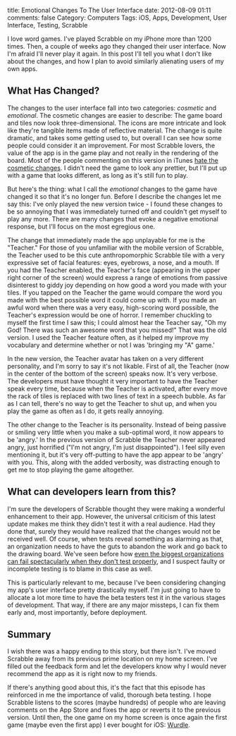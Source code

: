 title: Emotional Changes To The User Interface
date: 2012-08-09 01:11
comments: false
Category: Computers
Tags: iOS, Apps, Development, User Interface, Testing, Scrabble

<!-- ai l /images/scrabble/hero.png /images/scrabble/heroSmall.png 320 480 Scrabble for iPhone -->

I love word games.  I've played Scrabble on my iPhone more than 1200 times. Then, a couple of weeks ago they changed their user interface.  Now I'm afraid I'll never play it again. In this post I'll tell you what I don't like about the changes, and how I plan to avoid similarly alienating users of my own apps.

<!-- more -->

## What Has Changed?

The changes to the user interface fall into two categories: *cosmetic* and *emotional*.  The cosmetic changes are easier to describe: The game board and tiles now look three-dimensional. The icons are more intricate and look like they're tangible items made of reflective material. The change is quite dramatic, and takes some getting used to, but overall I can see how some people could consider it an improvement.  For most Scrabble lovers, the value of the app is in the game play and not really in the rendering of the board.  Most of the people commenting on this version in iTunes [hate the cosmetic changes](http://itunes.apple.com/us/app/scrabble/id284815117?mt=8).  I didn't need the game to look any prettier, but I'll put up with a game that looks different, as long as it's still fun to play. 

<!-- ai c /images/scrabble/old_v_new.png /images/scrabble/old_v_newSmall.png 512 369 The old version (L) and the new version (R) -->

But here's the thing: what I call the *emotional* changes to the game have changed it so that it's no longer fun.  Before I describe the changes let me say this: I've only played the new version twice - I found these changes to be so annoying that I was immediately turned off and couldn't get myself to play any more.  There are many changes that evoke a negative emotional response, but I'll focus on the most egregious one.

The change that immediately made the app unplayable for me is the "Teacher."  For those of you unfamiliar with the mobile version of Scrabble, the Teacher used to be this cute anthropomorphic Scrabble tile with a very expressive set of facial features: eyes, eyebrows, a nose, and a mouth. If you had the Teacher enabled, the Teacher's face (appearing in the upper right corner of the screen) would express a range of emotions from passive disinterest to giddy joy depending on how good a word you made with your tiles.  If you tapped on the Teacher the game would compare the word you made with the best possible word it could come up with.  If you made an awful word when there was a very easy, high-scoring word possible, the Teacher's expression would be one of horror.  I remember chuckling to myself the first time I saw this; I could almost hear the Teacher say, "Oh my God! There was such an awesome word that you missed!"  That was the old version.  I used the Teacher feature often, as it helped my improve my vocabulary and determine whether or not I was 'bringing my "A" game.'

<!-- ai c /images/scrabble/ot.png /images/scrabble/otSmall.png 512 381 The different expressions of the Teacher in the old version -->

In the new version, the Teacher avatar has taken on a very different personality, and I'm sorry to say it's not likable.  First of all, the Teacher (now in the center of the bottom of the screen) speaks now.  It's very verbose.  The developers must have thought it very important to have the Teacher speak every time, because when the Teacher is activated, after every move the rack of tiles is replaced with two lines of text in a speech bubble.  As far as I can tell, there's no way to get the Teacher to shut up, and when you play the game as often as I do, it gets really annoying. 

The other change to the Teacher is its personality. Instead of being passive or smiling very little when you make a sub-optimal word, it now appears to be 'angry.'  In the previous version of Scrabble the Teacher never appeared angry, just horrified ("I'm not angry, I'm just disappointed"). I feel silly even mentioning it, but it's very off-putting to have the app appear to be 'angry' with you.  This, along with the added verbosity, was distracting enough to get me to stop playing the game altogether.  

<!-- ai c /images/scrabble/nt.png /images/scrabble/ntSmall.png 512 724 The different expressions of the Teacher in the new version -->


## What can developers learn from this?

I'm sure the developers of Scrabble thought they were making a wonderful enhancement to their app.  However, the universal criticism of this latest update makes me think they didn't test it with a real audience.  Had they done that, surely they would have realized that the changes would not be received well.  Of course, when tests reveal something as alarming as that, an organization needs to have the guts to abandon the work and go back to the drawing board.  We've seen before how [even the biggest organizations can fail spectacularly when they don't test properly](https://aijaz.net/2010/02/16/follow-up-google-admits-buzz-was-only-tested-internally/index.html), and I suspect faulty or incomplete testing is to blame in this case as well. 

This is particularly relevant to me, because I've been considering changing my app's user interface pretty drastically myself.  I'm just going to have to allocate a lot more time to have the beta testers test it in the various stages of development.  That way, if there are any major missteps, I can fix them early and, most importantly, before deployment.

## Summary

I wish there was a happy ending to this story, but there isn't.  I've moved Scrabble away from its previous prime location on my home screen.  I've filled out the feedback form and let the developers know why I would never recommend the app as it is right now to my friends.  

If there's anything good about this, it's the fact that this episode has reinforced in me the importance of valid, thorough beta testing. I hope Scrabble listens to the scores (maybe hundreds) of people who are leaving comments on the App Store and fixes the app or reverts it to the previous version.  Until then, the one game on my home screen is once again the first game (maybe even the first app) I ever bought for iOS: [Wurdle](http://wurdlegame.com/).